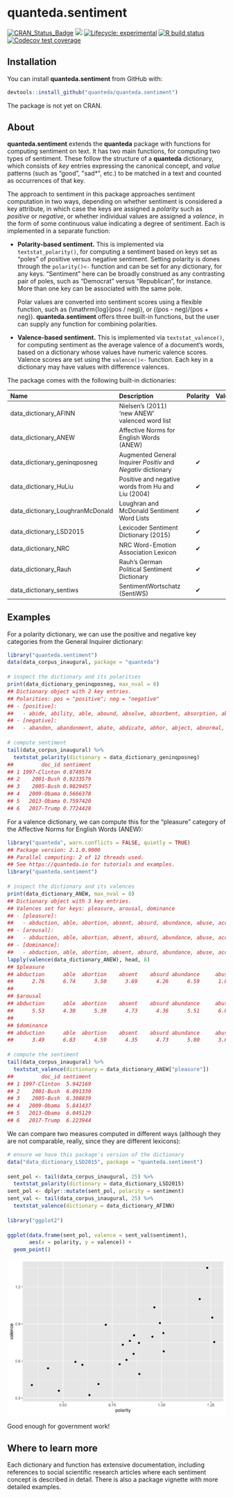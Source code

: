 
# quanteda.sentiment

<!-- badges: start -->

[![CRAN\_Status\_Badge](http://www.r-pkg.org/badges/version/quanteda.sentiment)](https://cran.r-project.org/package=quanteda.sentiment)
[![](https://img.shields.io/badge/devel%20version-0.2-royalblue.svg)](https://github.com/quanteda/quanteda.sentiment)
[![Lifecycle:
experimental](https://img.shields.io/badge/lifecycle-experimental-orange.svg)](https://www.tidyverse.org/lifecycle/#experimental)
[![R build
status](https://github.com/quanteda/quanteda.sentiment/workflows/R-CMD-check/badge.svg)](https://github.com/quanteda/quanteda.sentiment/actions)
[![Codecov test
coverage](https://codecov.io/gh/quanteda/quanteda.sentiment/branch/master/graph/badge.svg)](https://codecov.io/gh/quanteda/quanteda.sentiment?branch=master)
<!-- badges: end -->

## Installation

You can install **quanteda.sentiment** from GitHub with:

``` r
devtools::install_github("quanteda/quanteda.sentiment")
```

The package is not yet on CRAN.

## About

**quanteda.sentiment** extends the **quanteda** package with functions
for computing sentiment on text. It has two main functions, for
computing two types of sentiment. These follow the structure of a
**quanteda** dictionary, which consists of *key* entries expressing the
canonical concept, and *value* patterns (such as “good”, "sad\*", etc.)
to be matched in a text and counted as occurrences of that key.

The approach to sentiment in this package approaches sentiment
computation in two ways, depending on whether sentiment is considered a
key attribute, in which case the keys are assigned a *polarity* such as
*positive* or *negative*, or whether individual values are assigned a
*valence*, in the form of some continuous value indicating a degree of
sentiment. Each is implemented in a separate function:

  - **Polarity-based sentiment.** This is implemented via
    `textstat_polarity()`, for computing a sentiment based on keys set
    as “poles” of positive versus negative sentiment. Setting polarity
    is dones through the `polarity()<-` function and can be set for any
    dictionary, for any keys. “Sentiment” here can be broadly construed
    as any contrasting pair of poles, such as “Democrat” versus
    “Republican”, for instance. More than one key can be associated
    with the same pole.
    
    Polar values are converted into sentiment scores using a flexible
    function, such as \(\mathrm{log}(pos / neg)\), or
    \((pos - neg)/(pos + neg)\). **quanteda.sentiment** offers three
    built-in functions, but the user can supply any function for
    combining polarities.

  - **Valence-based sentiment.** This is implemented via
    `textstat_valence()`, for computing sentiment as the average valence
    of a document’s words, based on a dictionary whose values have
    numeric valence scores. Valence scores are set using the
    `valence()<-` function. Each key in a dictionary may have values
    with difference valences.

The package comes with the following built-in dictionaries:

| Name                               | Description                                                   | Polarity | Valence |
| :--------------------------------- | :------------------------------------------------------------ | :------: | :-----: |
| data\_dictionary\_AFINN            | Nielsen’s (2011) ‘new ANEW’ valenced word list                |          |    ✔    |
| data\_dictionary\_ANEW             | Affective Norms for English Words (ANEW)                      |          |    ✔    |
| data\_dictionary\_geninqposneg     | Augmented General Inquirer *Positiv* and *Negativ* dictionary |    ✔     |         |
| data\_dictionary\_HuLiu            | Positive and negative words from Hu and Liu (2004)            |    ✔     |         |
| data\_dictionary\_LoughranMcDonald | Loughran and McDonald Sentiment Word Lists                    |    ✔     |         |
| data\_dictionary\_LSD2015          | Lexicoder Sentiment Dictionary (2015)                         |    ✔     |         |
| data\_dictionary\_NRC              | NRC Word-Emotion Association Lexicon                          |    ✔     |         |
| data\_dictionary\_Rauh             | Rauh’s German Political Sentiment Dictionary                  |    ✔     |         |
| data\_dictionary\_sentiws          | SentimentWortschatz (SentiWS)                                 |    ✔     |    ✔    |

## Examples

For a polarity dictionary, we can use the positive and negative key
categories from the General Inquirer dictionary:

``` r
library("quanteda.sentiment")
data(data_corpus_inaugural, package = "quanteda")

# inspect the dictionary and its polarities
print(data_dictionary_geninqposneg, max_nval = 8)
## Dictionary object with 2 key entries.
## Polarities: pos = "positive"; neg = "negative" 
## - [positive]:
##   - abide, ability, able, abound, absolve, absorbent, absorption, abundance [ ... and 1,645 more ]
## - [negative]:
##   - abandon, abandonment, abate, abdicate, abhor, abject, abnormal, abolish [ ... and 2,002 more ]

# compute sentiment
tail(data_corpus_inaugural) %>%
  textstat_polarity(dictionary = data_dictionary_geninqposneg)
##         doc_id sentiment
## 1 1997-Clinton 0.8749574
## 2    2001-Bush 0.9233579
## 3    2005-Bush 0.9829457
## 4   2009-Obama 0.5666378
## 5   2013-Obama 0.7597420
## 6   2017-Trump 0.7724428
```

For a valence dictionary, we can compute this for the “pleasure”
category of the Affective Norms for English Words (ANEW):

``` r
library("quanteda", warn.conflicts = FALSE, quietly = TRUE)
## Package version: 2.1.0.9000
## Parallel computing: 2 of 12 threads used.
## See https://quanteda.io for tutorials and examples.
library("quanteda.sentiment")

# inspect the dictionary and its valences
print(data_dictionary_ANEW, max_nval = 8)
## Dictionary object with 3 key entries.
## Valences set for keys: pleasure, arousal, dominance 
## - [pleasure]:
##   - abduction, able, abortion, absent, absurd, abundance, abuse, accept [ ... and 2,463 more ]
## - [arousal]:
##   - abduction, able, abortion, absent, absurd, abundance, abuse, accept [ ... and 2,463 more ]
## - [dominance]:
##   - abduction, able, abortion, absent, absurd, abundance, abuse, accept [ ... and 2,463 more ]
lapply(valence(data_dictionary_ANEW), head, 8)
## $pleasure
## abduction      able  abortion    absent    absurd abundance     abuse    accept 
##      2.76      6.74      3.50      3.69      4.26      6.59      1.80      6.80 
## 
## $arousal
## abduction      able  abortion    absent    absurd abundance     abuse    accept 
##      5.53      4.30      5.39      4.73      4.36      5.51      6.83      5.53 
## 
## $dominance
## abduction      able  abortion    absent    absurd abundance     abuse    accept 
##      3.49      6.83      4.59      4.35      4.73      5.80      3.69      5.41

# compute the sentiment
tail(data_corpus_inaugural) %>%
  textstat_valence(dictionary = data_dictionary_ANEW["pleasure"])
##         doc_id sentiment
## 1 1997-Clinton  5.942169
## 2    2001-Bush  6.091330
## 3    2005-Bush  6.308839
## 4   2009-Obama  5.841437
## 5   2013-Obama  6.045129
## 6   2017-Trump  6.223944
```

We can compare two measures computed in different ways (although they
are not comparable, really, since they are different lexicons):

``` r
# ensure we have this package's version of the dictionary
data("data_dictionary_LSD2015", package = "quanteda.sentiment")

sent_pol <- tail(data_corpus_inaugural, 25) %>%
  textstat_polarity(dictionary = data_dictionary_LSD2015)
sent_pol <- dplyr::mutate(sent_pol, polarity = sentiment)
sent_val <- tail(data_corpus_inaugural, 25) %>%
  textstat_valence(dictionary = data_dictionary_AFINN)

library("ggplot2")

ggplot(data.frame(sent_pol, valence = sent_val$sentiment),
       aes(x = polarity, y = valence)) +
  geom_point()
```

![](man/images/unnamed-chunk-6-1.png)<!-- -->

Good enough for government work\!

## Where to learn more

Each dictionary and function has extensive documentation, including
references to social scientific research articles where each sentiment
concept is described in detail. There is also a package vignette with
more detailed examples.
